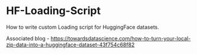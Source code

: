 # HF-Loading-Script
How to write custom Loading script for HuggingFace datasets.


Associated blog - https://towardsdatascience.com/how-to-turn-your-local-zip-data-into-a-huggingface-dataset-43f754c68f82

